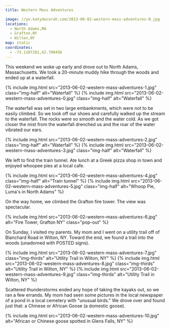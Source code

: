 ```yaml
---
title: Western Mass Adventures

image: //yo.katydecorah.com/2013-06-02-western-mass-adventures-0.jpg
locations:
  - North Adams,MA
  - Grafton,NY
  - Wilton,NY
map: static
coordinates:
  - -73.1107281,42.700456
---
```


This weekend we woke up early and drove out to North Adams, Massachusetts. We took a 20-minute muddy hike through the woods and ended up at a waterfall.

<div class="photos">
{% include img.html src="2013-06-02-western-mass-adventures-1.jpg" class="img-half" alt="Waterfall" %}
{% include img.html src="2013-06-02-western-mass-adventures-0.jpg" class="img-half" alt="Waterfall" %}
</div>

The waterfall was set in two large embankments, which were not to be easily climbed. So we took off our shoes and carefully walked up the stream to the waterfall. The rocks were so smooth and the water cold. As we got closer the mist from the waterfall drenched us and the roar of the water vibrated our ears.

<div class="photos">
{% include img.html src="2013-06-02-western-mass-adventures-2.jpg" class="img-half" alt="Waterfall" %}
{% include img.html src="2013-06-02-western-mass-adventures-3.jpg" class="img-half" alt="Waterfall" %}
</div>

We left to find the train tunnel. Ate lunch at a Greek pizza shop in town and enjoyed whoopee pies at a local cafe.

<div class="photos">

{% include img.html src="2013-06-02-western-mass-adventures-4.jpg" class="img-half" alt="Train tunnel" %}
{% include img.html src="2013-06-02-western-mass-adventures-5.jpg" class="img-half" alt="Whoop Pie, Luma's in North Adams" %}

</div>

On the way home, we climbed the Grafton fire tower. The view was spectacular.

<div class="photos">

{% include img.html src="2013-06-02-western-mass-adventures-6.jpg" alt="Fire Tower, Grafton NY" class="pop-out" %}

</div>

On Sunday, I visited my parents. My mom and I went on a utility trail off of Blanchard Road in Wilton, NY. Toward the end, we found a trail into the woods (unadorned with POSTED signs).

<div class="photos">

{% include img.html src="2013-06-02-western-mass-adventures-7.jpg" class="img-thirds" alt="Utility Trail in Wilton, NY" %}
{% include img.html src="2013-06-02-western-mass-adventures-8.jpg" class="img-thirds" alt="Utility Trail in Wilton, NY" %}
{% include img.html src="2013-06-02-western-mass-adventures-9.jpg" class="img-thirds" alt="Utility Trail in Wilton, NY" %}

</div>

Scattered thunderstorms ended any hope of taking the kayaks out, so we ran a few errands. My mom had seen some pictures in the local newspaper of a pond in a local cemetery with "unusual birds." We drove over and found just that: a Chinese or African Goose (a domestic goose).

<div class="photos">

{% include img.html src="2013-06-02-western-mass-adventures-10.jpg" alt="African or Chinese goose spotted in Glens Falls, NY" %}

</div>
